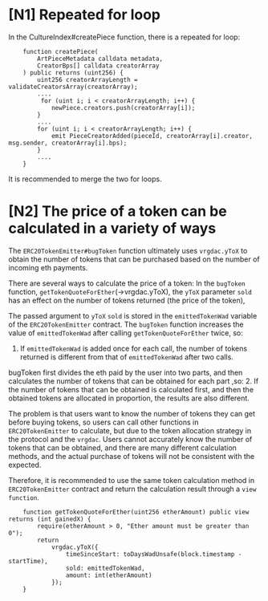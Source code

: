 # [N1] Repeated for loop

In the CultureIndex#createPiece function, there is a repeated for loop:

```solidity
    function createPiece(
        ArtPieceMetadata calldata metadata,
        CreatorBps[] calldata creatorArray
    ) public returns (uint256) {
        uint256 creatorArrayLength = validateCreatorsArray(creatorArray);
        ....
         for (uint i; i < creatorArrayLength; i++) {
            newPiece.creators.push(creatorArray[i]);
        }
        ....
        for (uint i; i < creatorArrayLength; i++) {
            emit PieceCreatorAdded(pieceId, creatorArray[i].creator, msg.sender, creatorArray[i].bps);
        }
        ....
    }
```
It is recommended to merge the two for loops.


# [N2] The price of a token can be calculated in a variety of ways

The `ERC20TokenEmitter#bugToken` function ultimately uses `vrgdac.yToX` to obtain the number of tokens that can be purchased based on the number of incoming eth payments.

There are several ways to calculate the price of a token:
In the `bugToken` function, `getTokenQuoteForEther`(->vrgdac.yToX), the `yToX` parameter `sold` has an effect on the number of tokens returned (the price of the token),

The passed argument to `yToX` `sold` is stored in the `emittedTokenWad` variable of the `ERC20TokenEmitter` contract. The `bugToken` function increases the value of `emittedTokenWad` after calling `getTokenQuoteForEther` twice, so: 
1. If `emittedTokenWad` is added once for each call, the number of tokens returned is different from that of `emittedTokenWad` after two calls.

bugToken first divides the eth paid by the user into two parts, and then calculates the number of tokens that can be obtained for each part ,so:
2. If the number of tokens that can be obtained is calculated first, and then the obtained tokens are allocated in proportion, the results are also different.

The problem is that users want to know the number of tokens they can get before buying tokens, so users can call other functions in `ERC20TokenEmitter` to calculate, but due to the token allocation strategy in the protocol and the `vrgdac`. Users cannot accurately know the number of tokens that can be obtained, and there are many different calculation methods, and the actual purchase of tokens will not be consistent with the expected.

Therefore, it is recommended to use the same token calculation method in `ERC20TokenEmitter` contract and return the calculation result through a `view function`.

```solidity
    function getTokenQuoteForEther(uint256 etherAmount) public view returns (int gainedX) {
        require(etherAmount > 0, "Ether amount must be greater than 0");
        return
            vrgdac.yToX({
                timeSinceStart: toDaysWadUnsafe(block.timestamp - startTime),
                sold: emittedTokenWad,
                amount: int(etherAmount)
            });
    }
```